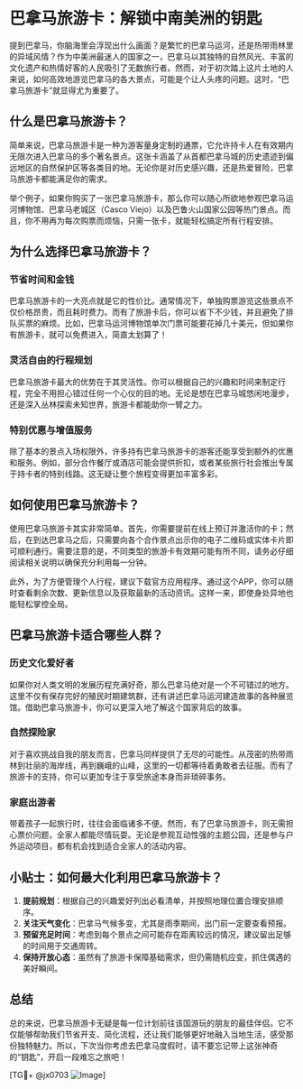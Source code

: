 # 巴拿马旅游卡：解锁中南美洲的钥匙

提到巴拿马，你脑海里会浮现出什么画面？是繁忙的巴拿马运河，还是热带雨林里的异域风情？作为中美洲最迷人的国家之一，巴拿马以其独特的自然风光、丰富的文化遗产和热情好客的人民吸引了无数旅行者。然而，对于初次踏上这片土地的人来说，如何高效地游览巴拿马的各大景点，可能是个让人头疼的问题。这时，“巴拿马旅游卡”就显得尤为重要了。

## 什么是巴拿马旅游卡？

简单来说，巴拿马旅游卡是一种为游客量身定制的通票，它允许持卡人在有效期内无限次进入巴拿马的多个著名景点。这张卡涵盖了从首都巴拿马城的历史遗迹到偏远地区的自然保护区等各类目的地。无论你是对历史感兴趣，还是热爱冒险，巴拿马旅游卡都能满足你的需求。

举个例子，如果你购买了一张巴拿马旅游卡，那么你可以随心所欲地参观巴拿马运河博物馆、巴拿马老城区（Casco Viejo）以及巴鲁火山国家公园等热门景点。而且，你不用再为每次购票而烦恼，只需一张卡，就能轻松搞定所有行程安排。

## 为什么选择巴拿马旅游卡？

### 节省时间和金钱

巴拿马旅游卡的一大亮点就是它的性价比。通常情况下，单独购票游览这些景点不仅价格昂贵，而且耗时费力。而有了旅游卡后，你可以省下不少钱，并且避免了排队买票的麻烦。比如，巴拿马运河博物馆单次门票可能要花掉几十美元，但如果你有旅游卡，就可以免费进入，简直太划算了！

### 灵活自由的行程规划

巴拿马旅游卡最大的优势在于其灵活性。你可以根据自己的兴趣和时间来制定行程，完全不用担心错过任何一个心仪的目的地。无论是想在巴拿马城悠闲地漫步，还是深入丛林探索未知世界，旅游卡都能助你一臂之力。

### 特别优惠与增值服务

除了基本的景点入场权限外，许多持有巴拿马旅游卡的游客还能享受到额外的优惠和服务。例如，部分合作餐厅或酒店可能会提供折扣，或者某些旅行社会推出专属于持卡者的特别线路。这无疑让整个旅程变得更加丰富多彩。

## 如何使用巴拿马旅游卡？

使用巴拿马旅游卡其实非常简单。首先，你需要提前在线上预订并激活你的卡；然后，在到达巴拿马之后，只需要向各个合作景点出示你的电子二维码或实体卡片即可顺利通行。需要注意的是，不同类型的旅游卡有效期可能有所不同，请务必仔细阅读相关说明以确保充分利用每一分钟。

此外，为了方便管理个人行程，建议下载官方应用程序。通过这个APP，你可以随时查看剩余次数、更新信息以及获取最新的活动资讯。这样一来，即使身处异地也能轻松掌控全局。

## 巴拿马旅游卡适合哪些人群？

### 历史文化爱好者

如果你对人类文明的发展历程充满好奇，那么巴拿马绝对是一个不可错过的地方。这里不仅有保存完好的殖民时期建筑群，还有讲述巴拿马运河建造故事的各种展览馆。借助巴拿马旅游卡，你可以更深入地了解这个国家背后的故事。

### 自然探险家

对于喜欢挑战自我的朋友而言，巴拿马同样提供了无尽的可能性。从茂密的热带雨林到壮丽的海岸线，再到巍峨的山峰，这里的一切都等待着勇敢者去征服。而有了旅游卡的支持，你可以更加专注于享受旅途本身而非琐碎事务。

### 家庭出游者

带着孩子一起旅行时，往往会面临诸多不便。然而，有了巴拿马旅游卡，则无需担心票价问题，全家人都能尽情玩耍。无论是参观互动性强的主题公园，还是参与户外运动项目，都有机会找到适合全家人的活动内容。

## 小贴士：如何最大化利用巴拿马旅游卡？

1. **提前规划**：根据自己的兴趣爱好列出必看清单，并按照地理位置合理安排顺序。
2. **关注天气变化**：巴拿马气候多变，尤其是雨季期间，出门前一定要查看预报。
3. **预留充足时间**：考虑到每个景点之间可能存在距离较远的情况，建议留出足够的时间用于交通周转。
4. **保持开放心态**：虽然有了旅游卡保障基础需求，但仍需随机应变，抓住偶遇的美好瞬间。

## 总结

总的来说，巴拿马旅游卡无疑是每一位计划前往该国游玩的朋友的最佳伴侣。它不仅能够帮助我们节省开支、简化流程，还让我们能够更好地融入当地生活，感受那份独特魅力。所以，下次当你考虑去巴拿马度假时，请不要忘记带上这张神奇的“钥匙”，开启一段难忘之旅吧！

[TG💪+ @jx0703 ![Image](https://github.com/user-attachments/assets/dbca1d08-cadb-493c-b0ec-ad6f7a83f270)]